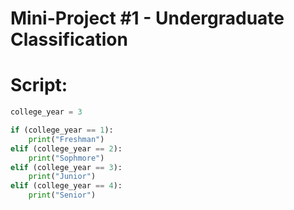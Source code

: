 # Mini-Project #1 - Undergraduate Classification

# Script:
```python
college_year = 3

if (college_year == 1): 
    print("Freshman") 
elif (college_year == 2):
    print("Sophmore") 
elif (college_year == 3): 
    print("Junior") 
elif (college_year == 4): 
    print("Senior")
```
